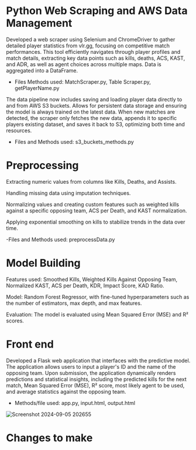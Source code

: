 # Python Web Scraping and AWS Data Management
Developed a  web scraper using Selenium and ChromeDriver to gather detailed player statistics from vlr.gg, focusing on competitive match performances. This tool efficiently navigates through player profiles and match details, extracting key data points such as kills, deaths, ACS, KAST, and ADR, as well as agent choices across multiple maps. Data is aggregated into a DataFrame.
- Files Methods used: MatchScraper.py, Table Scraper.py, getPlayerName.py

The data pipeline now includes saving and loading player data directly to and from AWS S3 buckets. Allows for persistent data storage and ensuring the model is always trained on the latest data. When new matches are detected, the scraper only fetches the new data, appends it to specific players existing dataset, and saves it back to S3, optimizing both time and resources.
- Files and Methods used: s3_buckets_methods.py
  
#  Preprocessing
Extracting numeric values from columns like Kills, Deaths, and Assists. 

Handling missing data using imputation techniques. 

Normalizing values and creating custom features such as weighted kills against a specific opposing team, ACS per Death, and KAST normalization.

Applying exponential smoothing on kills to stabilize trends in the data over time.

-Files and Methods used: preprocessData.py

# Model Building
Features used: Smoothed Kills, Weighted Kills Against Opposing Team, Normalized KAST, ACS per Death, KDR, Impact Score, KAD Ratio.

Model: Random Forest Regressor, with fine-tuned hyperparameters such as the number of estimators, max depth, and max features.

Evaluation: The model is evaluated using Mean Squared Error (MSE) and R² scores.

# Front end
Developed a Flask web application that interfaces with the predictive model. The application allows users to input a player's ID and the name of the opposing team. Upon submission, the application dynamically renders predictions and statistical insights, including the predicted kills for the next match, Mean Squared Error (MSE), R² score, most likely agent to be used, and average statistics against the opposing team.
- Methods/file used: app.py, input.html, output.html


![Screenshot 2024-09-05 202655](https://github.com/user-attachments/assets/17b70e50-5c79-4403-9a36-c7e1b3afed53)

# Changes to make


